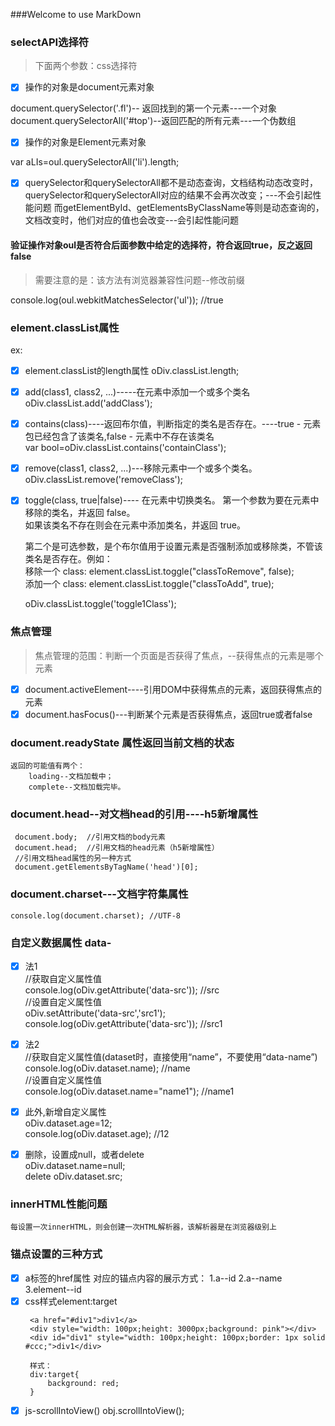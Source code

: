 ###Welcome to use MarkDown

### selectAPI选择符    

> 下面两个参数：css选择符       
 
- [x]   操作的对象是document元素对象     
 
document.querySelector('.fl')-- 返回找到的第一个元素---一个对象          
document.querySelectorAll('#top')--返回匹配的所有元素---一个伪数组  
        
- [x]   操作的对象是Element元素对象      
  
var aLIs=oul.querySelectorAll('li').length;  
  
- [x]   querySelector和querySelectorAll都不是动态查询，文档结构动态改变时，querySelector和querySelectorAll对应的结果不会再次改变；---不会引起性能问题
而getElementById、getElementsByClassName等则是动态查询的，文档改变时，他们对应的值也会改变---会引起性能问题	   
  

####   验证操作对象oul是否符合后面参数中给定的选择符，符合返回true，反之返回false          

>  需要注意的是：该方法有浏览器兼容性问题--修改前缀      

console.log(oul.webkitMatchesSelector('ul'));   //true    


###   element.classList属性

ex:<div class="bd user disabled div containClass removeClass toggle1Class">

- [x]  element.classList的length属性 
	oDiv.classList.length;         

- [x]  add(class1, class2, ...)-----在元素中添加一个或多个类名         
	oDiv.classList.add('addClass');          

- [x] contains(class)----返回布尔值，判断指定的类名是否存在。----true - 元素包已经包含了该类名,false - 元素中不存在该类名         
	var bool=oDiv.classList.contains('containClass');            

- [x] remove(class1, class2, ...)---移除元素中一个或多个类名。         
	oDiv.classList.remove('removeClass');         

- [x] toggle(class, true|false)----	在元素中切换类名。
	第一个参数为要在元素中移除的类名，并返回 false。          
	如果该类名不存在则会在元素中添加类名，并返回 true。          
	
	第二个是可选参数，是个布尔值用于设置元素是否强制添加或移除类，不管该类名是否存在。例如：         
	移除一个 class: element.classList.toggle("classToRemove", false);          
	添加一个 class: element.classList.toggle("classToAdd", true); 
	
	oDiv.classList.toggle('toggle1Class');
### 焦点管理
> 焦点管理的范围：判断一个页面是否获得了焦点，--获得焦点的元素是哪个元素
- [x] document.activeElement----引用DOM中获得焦点的元素，返回获得焦点的元素
- [x] document.hasFocus()---判断某个元素是否获得焦点，返回true或者false

### document.readyState 属性返回当前文档的状态
	返回的可能值有两个：
		loading--文档加载中；
		complete--文档加载完毕。
### document.head--对文档head的引用----h5新增属性
	 document.body;  //引用文档的body元素
	 document.head;  //引用文档的head元素（h5新增属性）
	 //引用文档head属性的另一种方式
	 document.getElementsByTagName('head')[0];  
###  document.charset---文档字符集属性
	console.log(document.charset); //UTF-8  

### 自定义数据属性 data-
- [x] 法1         
//获取自定义属性值       
console.log(oDiv.getAttribute('data-src'));  //src       
//设置自定义属性值       
oDiv.setAttribute('data-src','src1');       
console.log(oDiv.getAttribute('data-src'));  //src1       

- [x] 法2               
//获取自定义属性值(dataset时，直接使用“name”，不要使用“data-name”)       
console.log(oDiv.dataset.name);  //name       
//设置自定义属性值       
console.log(oDiv.dataset.name="name1");  //name1       

- [x] 此外,新增自定义属性                   
oDiv.dataset.age=12;       
console.log(oDiv.dataset.age); //12	       
- [x] 删除，设置成null，或者delete                  
oDiv.dataset.name=null;       
delete oDiv.dataset.src; 
### innerHTML性能问题
	每设置一次innerHTML，则会创建一次HTML解析器，该解析器是在浏览器级别上

### 锚点设置的三种方式
- [x] a标签的href属性
    对应的锚点内容的展示方式：
    1.a--id
    2.a--name
    3.element--id
- [x] css样式element:target
   ```
    <a href="#div1">div1</a>
    <div style="width: 100px;height: 3000px;background: pink"></div>
    <div id="div1" style="width: 100px;height: 100px;border: 1px solid #ccc;">div1</div>

    样式：
    div:target{
        background: red;
    }
   ```
- [x] js-scrollIntoView()
    obj.scrollIntoView();